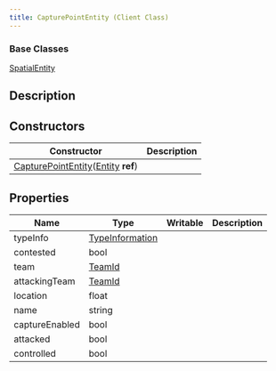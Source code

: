 ```yaml
---
title: CapturePointEntity (Client Class)
---
```

### Base Classes

[SpatialEntity](/vext/ref/cls/shr/spatialentity)

## Description

## Constructors

| Constructor                                                                                                  | Description |
| ------------------------------------------------------------------------------------------------------------ | ----------- |
| [CapturePointEntity](/vext/ref/cls/clt/capturepointentity)([Entity](/vext/ref/cls/shr/entity) **ref**) |             |

## Properties

| Name           | Type                                                    | Writable | Description |
| -------------- | ------------------------------------------------------- | -------- | ----------- |
| typeInfo       | [TypeInformation](/vext/ref/cls/shr/typeinformation) |          |             |
| contested      | bool                                                    |          |             |
| team           | [TeamId](/vext/ref/cls/fb/teamid)                    |          |             |
| attackingTeam  | [TeamId](/vext/ref/cls/fb/teamid)                    |          |             |
| location       | float                                                   |          |             |
| name           | string                                                  |          |             |
| captureEnabled | bool                                                    |          |             |
| attacked       | bool                                                    |          |             |
| controlled     | bool                                                    |          |             |
